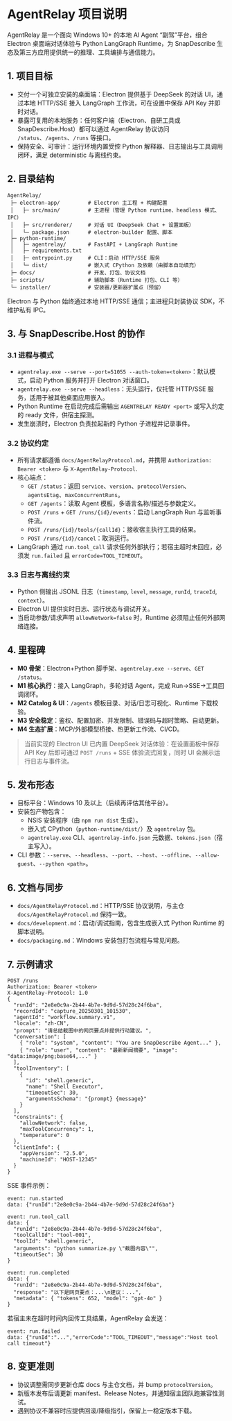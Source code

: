 # AgentRelay 项目说明

AgentRelay 是一个面向 Windows 10+ 的本地 AI Agent “副驾”平台，组合 Electron 桌面端对话体验与 Python LangGraph Runtime，为 SnapDescribe 生态及第三方应用提供统一的推理、工具编排与通信能力。

## 1. 项目目标
- 交付一个可独立安装的桌面端：Electron 提供基于 DeepSeek 的对话 UI，通过本地 HTTP/SSE 接入 LangGraph 工作流，可在设置中保存 API Key 并即时对话。
- 暴露可复用的本地服务：任何客户端（Electron、自研工具或 SnapDescribe.Host）都可以通过 AgentRelay 协议访问 `/status`、`/agents`、`/runs` 等接口。
- 保持安全、可审计：运行环境内置受控 Python 解释器、日志输出与工具调用闭环，满足 deterministic 与离线约束。

## 2. 目录结构
```
AgentRelay/
 ├─ electron-app/         # Electron 主工程 + 构建配置
 │   ├─ src/main/         # 主进程（管理 Python runtime、headless 模式、IPC）
 │   ├─ src/renderer/     # 对话 UI（DeepSeek Chat + 设置面板）
 │   └─ package.json      # electron-builder 配置、脚本
 ├─ python-runtime/
 │   ├─ agentrelay/       # FastAPI + LangGraph Runtime
 │   ├─ requirements.txt
 │   ├─ entrypoint.py     # CLI：启动 HTTP/SSE 服务
 │   └─ dist/             # 嵌入式 CPython 及依赖（由脚本自动填充）
 ├─ docs/                 # 开发、打包、协议文档
 ├─ scripts/              # 辅助脚本（Runtime 打包、CLI 等）
 └─ installer/            # 安装器/更新器扩展点（预留）
```

Electron 与 Python 始终通过本地 HTTP/SSE 通信；主进程只封装协议 SDK，不维护私有 IPC。

## 3. 与 SnapDescribe.Host 的协作
### 3.1 进程与模式
- `agentrelay.exe --serve --port=51055 --auth-token=<token>`：默认模式，启动 Python 服务并打开 Electron 对话窗口。
- `agentrelay.exe --serve --headless`：无头运行，仅托管 HTTP/SSE 服务，适用于被其他桌面应用嵌入。
- Python Runtime 在启动完成后需输出 `AGENTRELAY READY <port>` 或写入约定的 ready 文件，供宿主探测。
- 发生崩溃时，Electron 负责拉起新的 Python 子进程并记录事件。

### 3.2 协议约定
- 所有请求都遵循 `docs/AgentRelayProtocol.md`，并携带 `Authorization: Bearer <token>` 与 `X-AgentRelay-Protocol`.
- 核心端点：
  - `GET /status`：返回 `service`、`version`、`protocolVersion`、`agentsEtag`、`maxConcurrentRuns`。
  - `GET /agents`：读取 Agent 模板，多语言名称/描述与参数定义。
  - `POST /runs` + `GET /runs/{id}/events`：启动 LangGraph Run 与监听事件流。
  - `POST /runs/{id}/tools/{callId}`：接收宿主执行工具的结果。
  - `POST /runs/{id}/cancel`：取消运行。
- LangGraph 通过 `run.tool_call` 请求任何外部执行；若宿主超时未回应，必须发 `run.failed` 且 `errorCode=TOOL_TIMEOUT`。

### 3.3 日志与离线约束
- Python 侧输出 JSONL 日志（`timestamp`, `level`, `message`, `runId`, `traceId`, `context`）。
- Electron UI 提供实时日志、运行状态与调试开关。
- 当启动参数/请求声明 `allowNetwork=false` 时，Runtime 必须阻止任何外部网络连接。

## 4. 里程碑
- **M0 骨架**：Electron+Python 脚手架、`agentrelay.exe --serve`、`GET /status`。
- **M1 核心执行**：接入 LangGraph，多轮对话 Agent，完成 Run→SSE→工具回调闭环。
- **M2 Catalog & UI**：`/agents` 模板目录、对话/日志可视化、Runtime 下载校验。
- **M3 安全稳定**：鉴权、配置加密、并发限制、错误码与超时策略、自动更新。
- **M4 生态扩展**：MCP/外部模型桥接、热更新工作流、CI/CD。

> 当前实现的 Electron UI 已内置 DeepSeek 对话体验：在设置面板中保存 API Key 后即可通过 `POST /runs` + SSE 体验流式回复，同时 UI 会展示运行日志与事件流。

## 5. 发布形态
- 目标平台：Windows 10 及以上（后续再评估其他平台）。
- 安装包产物包含：
  - NSIS 安装程序（由 `npm run dist` 生成）。
  - 嵌入式 CPython（`python-runtime/dist/`）及 `agentrelay` 包。
  - `agentrelay.exe` CLI、`agentrelay-info.json` 元数据、`tokens.json`（宿主写入）。
- CLI 参数：`--serve`、`--headless`、`--port`、`--host`、`--offline`、`--allow-guest`、`--python <path>`。

## 6. 文档与同步
- `docs/AgentRelayProtocol.md`：HTTP/SSE 协议说明，与主仓 `docs/AgentRelayProtocol.md` 保持一致。
- `docs/development.md`：启动/调试指南，包含生成嵌入式 Python Runtime 的脚本说明。
- `docs/packaging.md`：Windows 安装包打包流程与常见问题。

## 7. 示例请求
```
POST /runs
Authorization: Bearer <token>
X-AgentRelay-Protocol: 1.0
{
  "runId": "2e8e0c9a-2b44-4b7e-9d9d-57d28c24f6ba",
  "recordId": "capture_20250301_101530",
  "agentId": "workflow.summary.v1",
  "locale": "zh-CN",
  "prompt": "请总结截图中的网页要点并提供行动建议。",
  "conversation": [
    { "role": "system", "content": "You are SnapDescribe Agent..." },
    { "role": "user", "content": "最新新闻摘要", "image": "data:image/png;base64,..." }
  ],
  "toolInventory": [
    {
      "id": "shell.generic",
      "name": "Shell Executor",
      "timeoutSec": 30,
      "argumentsSchema": "{prompt} {message}"
    }
  ],
  "constraints": {
    "allowNetwork": false,
    "maxToolConcurrency": 1,
    "temperature": 0
  },
  "clientInfo": {
    "appVersion": "2.5.0",
    "machineId": "HOST-12345"
  }
}
```

SSE 事件示例：
```
event: run.started
data: {"runId":"2e8e0c9a-2b44-4b7e-9d9d-57d28c24f6ba"}

event: run.tool_call
data: {
  "runId": "2e8e0c9a-2b44-4b7e-9d9d-57d28c24f6ba",
  "toolCallId": "tool-001",
  "toolId": "shell.generic",
  "arguments": "python summarize.py \"截图内容\"",
  "timeoutSec": 30
}

event: run.completed
data: {
  "runId": "2e8e0c9a-2b44-4b7e-9d9d-57d28c24f6ba",
  "response": "以下是网页要点：...\n建议：...",
  "metadata": { "tokens": 652, "model": "gpt-4o" }
}
```

若宿主未在超时时间内回传工具结果，AgentRelay 会发送：
```
event: run.failed
data: {"runId":"...","errorCode":"TOOL_TIMEOUT","message":"Host tool call timeout"}
```

## 8. 变更准则
- 协议调整需同步更新仓库 docs 与主仓文档，并 bump `protocolVersion`。
- 新版本发布后请更新 manifest、Release Notes，并通知宿主团队跑兼容性测试。
- 遇到协议不兼容时应提供回滚/降级指引，保留上一稳定版本下载。
